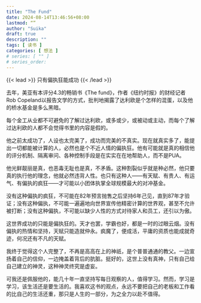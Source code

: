 ```yaml
---
title: "The Fund"
date: 2024-08-14T13:46:56+08:00
lastmod: “”
author: "Suika"
draft: true
description: ""
tags: [ 读书 ]
categories: [ 想法 ]
# series: [ "" ]
# series_order: 
---
```


{{< lead >}}
只有偏执狂能成功
{{< /lead >}}

去年，美亚有本评分4.3的畅销书《The fund》，作者《纽约时报》的财经记者Rob Copeland以报告文学的方式，批判地揭露了达利欧是个怎样的混蛋，以及他的桥水基金是多么黑暗。  

每个金工从业都不可避免的了解过达利欧，或多或少，或被动或主动，而每个了解过达利欧的人都不会觉得书里的内容是假的。  

他之前太成功了，人设也太完美了，成功而完美的不真实。现在就真实多了，能提出一切都能被计算的人，必然也是个不近人情的偏执狂。他有可能就是真的相信他的评分机制、隔离审问、各种控制手段是在实实在在地帮助人，而不是PUA。  

他光鲜靓丽是真，也恶毒无耻也是真，不矛盾。这种割裂似乎就是种必然，他只要真的执行他的理念，他就必然违背人性。也只有这种人——有天赋、有贵人、有运气、有偏执的疯狂——才可能以小团体执掌全球规模最大的对冲基金。  

没有这种偏执的疯狂，不可能在82年预言抛售之后坚持6年己见，直到87年才验证；没有这种偏执，不可能一遍遍地向世界宣传他精密计算的世界观，甚至不允许被打断；没有这种偏执，不可能以缺少人性的方式对待家人和员工，还引以为傲。  

这世界成功的只能是偏执狂的。天才也罢，学霸也好，都是一时的过眼云烟。没有偏执的热情和坚持，天赋只能造就仲永。疯魔了，便成活，平庸的资质也能成就奇迹，何况还有不凡的天赋。  

我终于觉得这个人完整了，不再是高高在上的神祇，是个普普通通的教父。一边宣扬着自己的信仰，一边掩盖着背后的肮脏。挺好的，这世上没有真神，只有自己给自己建立的神灵，这种神灵终究是虚妄。  

可我还是佩服他的，能几十年一直坚持写每日观察的人，值得学习。然而，学习是学习，该生活还是要生活的。我喜欢这书的观点，永远不要把自己的老板和工作看的比自己的生活还重，那只是人生的一部分，为之全力以赴不值得。